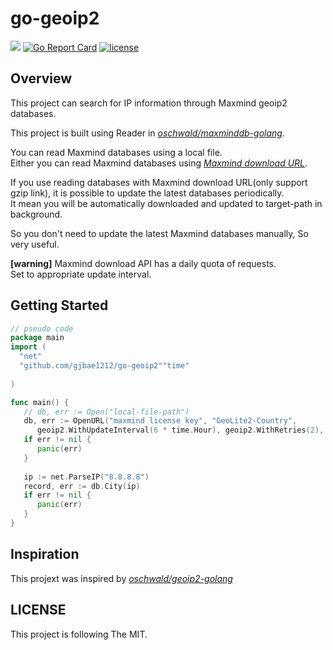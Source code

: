 # go-geoip2
<p align="left">
<a href="https://hits.seeyoufarm.com"/><img src="https://hits.seeyoufarm.com/api/count/incr/badge.svg?url=https%3A%2F%2Fgithub.com%2Fgjbae1212%2Fgo-geoip2"/></a>
<a href="https://goreportcard.com/report/github.com/gjbae1212/go-geoip2"><img src="https://goreportcard.com/badge/github.com/gjbae1212/go-geoip2" alt="Go Report Card" /></a>
<a href="/LICENSE"><img src="https://img.shields.io/badge/license-MIT-GREEN.svg" alt="license" /></a>
</p>

## Overview
This project can search for IP information through Maxmind geoip2 databases.  

This project is built using Reader in [*oschwald/maxminddb-golang*](https://github.com/oschwald/maxminddb-golang).  

You can read Maxmind databases using a local file.  
Either you can read Maxmind databases using  [*Maxmind download URL*](https://dev.maxmind.com/geoip/geoipupdate/#Direct_Downloads).  
   
If you use reading databases with Maxmind download URL(only support gzip link), it is possible to update the latest databases periodically.   
It mean you will be automatically downloaded and updated to target-path in background.  
     
So you don't need to update the latest Maxmind databases manually, So very useful.
 
**[warning]** 
Maxmind download API has a daily quota of requests.  
Set to appropriate update interval.  
  
## Getting Started
```go
// pseudo code
package main
import (
  "net"
  "github.com/gjbae1212/go-geoip2""time"
  
)

func main() {
   // db, err := Open("local-file-path")
   db, err := OpenURL("maxmind license key", "GeoLite2-Country", 
      geoip2.WithUpdateInterval(6 * time.Hour), geoip2.WithRetries(2), geoip2.WithSuccessFunc(func(){}),...)
   if err != nil {
   	  panic(err)
   }
   
   ip := net.ParseIP("8.8.8.8")
   record, err := db.City(ip)
   if err != nil {
      panic(err)
   }
}
```
## Inspiration
This projext was inspired by [*oschwald/geoip2-golang*](https://github.com/oschwald/geoip2-golang) 

## LICENSE
This project is following The MIT.
